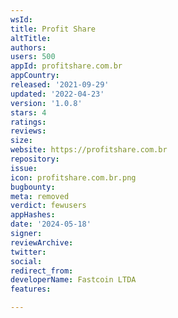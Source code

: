 ```yaml
---
wsId: 
title: Profit Share
altTitle: 
authors: 
users: 500
appId: profitshare.com.br
appCountry: 
released: '2021-09-29'
updated: '2022-04-23'
version: '1.0.8'
stars: 4
ratings: 
reviews: 
size: 
website: https://profitshare.com.br
repository: 
issue: 
icon: profitshare.com.br.png
bugbounty: 
meta: removed
verdict: fewusers
appHashes: 
date: '2024-05-18'
signer: 
reviewArchive: 
twitter: 
social: 
redirect_from: 
developerName: Fastcoin LTDA
features: 

---
```


